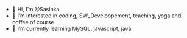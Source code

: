 - 👋 Hi, I’m @Sasinka
- 👀 I’m interested in coding, SW_Develoopement, teaching, yoga and coffee of course 
- 🌱 I’m currently learning MySQL, javascript, java


<!---
Sasinka/Sasinka is a ✨ special ✨ repository because its `README.md` (this file) appears on your GitHub profile.
You can click the Preview link to take a look at your changes.
--->

